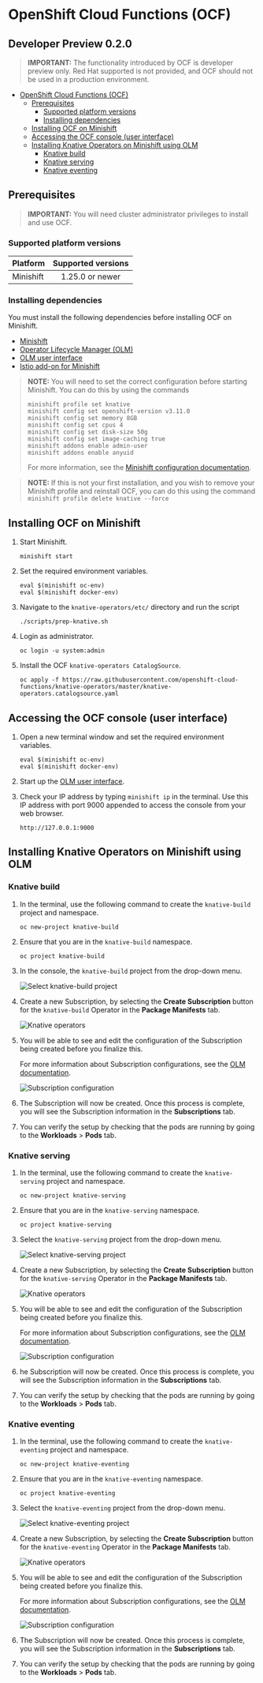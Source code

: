 # OpenShift Cloud Functions (OCF)
Developer Preview 0.2.0
------

> **IMPORTANT:** The functionality introduced by OCF is developer preview only. Red Hat supported is not provided, and OCF should not be used in a production environment.

<!-- TOC depthFrom:1 depthTo:6 withLinks:1 updateOnSave:1 orderedList:0 -->

- [OpenShift Cloud Functions (OCF)](#openshift-cloud-functions-ocf)
	- [Prerequisites](#prerequisites)
		- [Supported platform versions](#supported-platform-versions)
		- [Installing dependencies](#installing-dependencies)
	- [Installing OCF on Minishift](#installing-ocf-on-minishift)
	- [Accessing the OCF console (user interface)](#accessing-the-ocf-console-user-interface)
	- [Installing Knative Operators on Minishift using OLM](#installing-knative-operators-on-minishift-using-olm)
		- [Knative build](#knative-build)
		- [Knative serving](#knative-serving)
		- [Knative eventing](#knative-eventing)

<!-- /TOC -->

## Prerequisites

> **IMPORTANT:** You will need cluster administrator privileges to install and use OCF.

### Supported platform versions

| Platform        | Supported versions           |
| ------------- |:-------------:|
| Minishift      | 1.25.0 or newer |

### Installing dependencies

You must install the following dependencies before installing OCF on Minishift.

- [Minishift](https://docs.okd.io/latest/minishift/getting-started/installing.html)
- [Operator Lifecycle Manager (OLM)](https://github.com/operator-framework/operator-lifecycle-manager/blob/master/Documentation/install/install.md#install-the-latest-release-version-of-olm-for-okd)
- [OLM user interface](https://github.com/operator-framework/operator-lifecycle-manager#user-interface)
- [Istio add-on for Minishift](https://github.com/minishift/minishift-addons/tree/master/add-ons/istio#istio-add-on)

> **NOTE:** You will need to set the correct configuration before starting Minishift. You can do this by using the commands
>
>   `minishift profile set knative`  
>   `minishift config set openshift-version v3.11.0`  
>   `minishift config set memory 8GB`  
>   `minishift config set cpus 4`  
>   `minishift config set disk-size 50g`  
>   `minishift config set image-caching true`  
>   `minishift addons enable admin-user`  
>   `minishift addons enable anyuid`  
>
> For more information, see the [Minishift configuration documentation](https://docs.okd.io/latest/minishift/command-ref/minishift_config.html).

> **NOTE:** If this is not your first installation, and you wish to remove your Minishift profile and reinstall OCF, you can do this using the command
> `minishift profile delete knative --force`

## Installing OCF on Minishift

1. Start Minishift.

   `minishift start`  

2. Set the required environment variables.

   `eval $(minishift oc-env)`  
   `eval $(minishift docker-env)`  

3. Navigate to the `knative-operators/etc/` directory and run the script

   `./scripts/prep-knative.sh`  

3. Login as administrator.

   `oc login -u system:admin`  

4. Install the OCF `knative-operators CatalogSource`.

   `oc apply -f https://raw.githubusercontent.com/openshift-cloud-functions/knative-operators/master/knative-operators.catalogsource.yaml`  

## Accessing the OCF console (user interface)

1. Open a new terminal window and set the required environment variables.

   `eval $(minishift oc-env)`  
   `eval $(minishift docker-env)`

2. Start up the [OLM user interface](https://github.com/operator-framework/operator-lifecycle-manager#user-interface).

3. Check your IP address by typing `minishift ip` in the terminal. Use this IP address with port 9000 appended to access the console from your web browser.

   `http://127.0.0.1:9000`


## Installing Knative Operators on Minishift using OLM

### Knative build

1. In the terminal, use the following command to create the `knative-build` project and namespace.

   `oc new-project knative-build`  

2. Ensure that you are in the `knative-build` namespace.

   `oc project knative-build`  

3. In the console, the `knative-build` project from the drop-down menu.

   ![Select knative-build project](images/build-proj.png)  

4. Create a new Subscription, by selecting the **Create Subscription** button for the `knative-build` Operator in the **Package Manifests** tab.

   ![Knative operators](images/ops-for-subs.png "Logo Title Text 1")  

5. You will be able to see and edit the configuration of the Subscription being created before you finalize this.

   For more information about Subscription configurations, see the [OLM documentation](https://github.com/operator-framework/operator-lifecycle-manager#discovery-catalogs-and-automated-upgrades).  

   ![Subscription configuration](images/sub-config-build.png "Logo Title Text 1")  

6. The Subscription will now be created. Once this process is complete, you will see the Subscription information in the **Subscriptions** tab.

7. You can verify the setup by checking that the pods are running by going to the **Workloads** > **Pods** tab.

### Knative serving

1. In the terminal, use the following command to create the `knative-serving` project and namespace.

   `oc new-project knative-serving`  

2. Ensure that you are in the `knative-serving` namespace.

   `oc project knative-serving`  

3. Select the `knative-serving` project from the drop-down menu.

   ![Select knative-serving project](images/serving-proj.png)   

4. Create a new Subscription, by selecting the **Create Subscription** button for the `knative-serving` Operator in the **Package Manifests** tab.

   ![Knative operators](images/ops-for-subs.png "Logo Title Text 1")  

5. You will be able to see and edit the configuration of the Subscription being created before you finalize this.

   For more information about Subscription configurations, see the [OLM documentation](https://github.com/operator-framework/operator-lifecycle-manager#discovery-catalogs-and-automated-upgrades).  

   ![Subscription configuration](images/sub-config-serving.png "Logo Title Text 1")  

6. he Subscription will now be created. Once this process is complete, you will see the Subscription information in the **Subscriptions** tab.

7. You can verify the setup by checking that the pods are running by going to the **Workloads** > **Pods** tab.

### Knative eventing

1. In the terminal, use the following command to create the `knative-eventing` project and namespace.

   `oc new-project knative-eventing`  

2. Ensure that you are in the `knative-eventing` namespace.

   `oc project knative-eventing`  

3. Select the `knative-eventing` project from the drop-down menu.

   ![Select knative-eventing project](images/eventing-proj.png)  

4. Create a new Subscription, by selecting the **Create Subscription** button for the `knative-eventing` Operator in the **Package Manifests** tab.

   ![Knative operators](images/ops-for-subs.png "Logo Title Text 1")  

5. You will be able to see and edit the configuration of the Subscription being created before you finalize this.

   For more information about Subscription configurations, see the [OLM documentation](https://github.com/operator-framework/operator-lifecycle-manager#discovery-catalogs-and-automated-upgrades).  

   ![Subscription configuration](images/sub-config-eventing.png "Logo Title Text 1")  

6. The Subscription will now be created. Once this process is complete, you will see the Subscription information in the **Subscriptions** tab.

7. You can verify the setup by checking that the pods are running by going to the **Workloads** > **Pods** tab.
